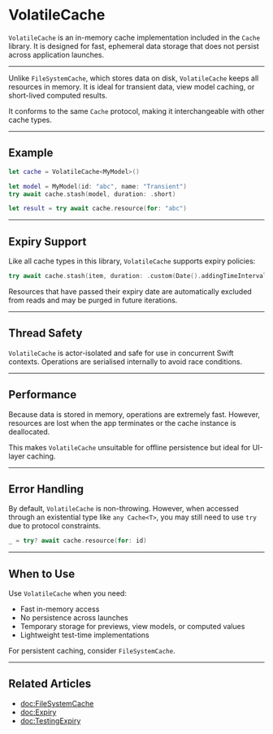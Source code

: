 # VolatileCache

`VolatileCache` is an in-memory cache implementation included in the `Cache` library. It is designed for fast, ephemeral data storage that does not persist across application launches.

---

Unlike `FileSystemCache`, which stores data on disk, `VolatileCache` keeps all resources in memory. It is ideal for transient data, view model caching, or short-lived computed results.

It conforms to the same `Cache` protocol, making it interchangeable with other cache types.

---

## Example

```swift
let cache = VolatileCache<MyModel>()

let model = MyModel(id: "abc", name: "Transient")
try await cache.stash(model, duration: .short)

let result = try await cache.resource(for: "abc")
```

---

## Expiry Support

Like all cache types in this library, `VolatileCache` supports expiry policies:

```swift
try await cache.stash(item, duration: .custom(Date().addingTimeInterval(30)))
```

Resources that have passed their expiry date are automatically excluded from reads and may be purged in future iterations.

---

## Thread Safety

`VolatileCache` is actor-isolated and safe for use in concurrent Swift contexts. Operations are serialised internally to avoid race conditions.

---

## Performance

Because data is stored in memory, operations are extremely fast. However, resources are lost when the app terminates or the cache instance is deallocated.

This makes `VolatileCache` unsuitable for offline persistence but ideal for UI-layer caching.

---

## Error Handling

By default, `VolatileCache` is non-throwing. However, when accessed through an existential type like `any Cache<T>`, you may still need to use `try` due to protocol constraints.

```swift
_ = try? await cache.resource(for: id)
```

---

## When to Use

Use `VolatileCache` when you need:

- Fast in-memory access
- No persistence across launches
- Temporary storage for previews, view models, or computed values
- Lightweight test-time implementations

For persistent caching, consider `FileSystemCache`.

---

## Related Articles

- <doc:FileSystemCache>
- <doc:Expiry>
- <doc:TestingExpiry>
